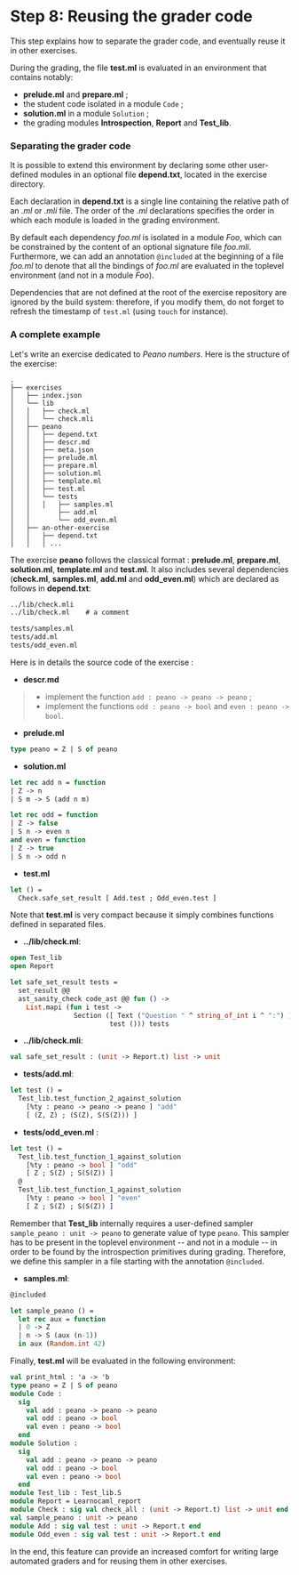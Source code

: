 # Step 8: Reusing the grader code

This step explains how to separate the grader code, and eventually reuse it in other exercises. 

During the grading, the file **test.ml** is evaluated in an environment that contains notably: 
- **prelude.ml** and **prepare.ml** ;
- the student code isolated in a module `Code` ;
- **solution.ml** in a module `Solution` ;
- the grading modules **Introspection**, **Report** and **Test_lib**.

### Separating the grader code

It is possible to extend this environment by declaring some other user-defined modules in an optional file **depend.txt**, located in the exercise directory.

Each declaration in **depend.txt** is a single line containing the relative path of an *.ml* or *.mli* file. The order of the *.ml* declarations specifies the order in which each module is loaded in the grading environment.

By default each dependency *foo.ml* is isolated in a module *Foo*, which can be constrained by the content of an optional signature file *foo.mli*. Furthermore, we can add an annotation `@included` at the beginning of a file *foo.ml* to denote that all the bindings of *foo.ml* are evaluated in the toplevel environment (and not in a module *Foo*). 

Dependencies that are not defined at the root of the exercise repository are ignored by the build system: therefore, if you modify them, do not forget to refresh the timestamp of `test.ml` (using `touch` for instance).

### A complete example

Let's write an exercise dedicated to *Peano numbers*. Here is the structure of the exercise:

```
.
├── exercises
│   ├── index.json
│   └── lib
│   │   ├── check.ml
│   │   └── check.mli
│   ├── peano
│   │   ├── depend.txt
│   │   ├── descr.md
│   │   ├── meta.json
│   │   ├── prelude.ml
│   │   ├── prepare.ml
│   │   ├── solution.ml
│   │   ├── template.ml
│   │   ├── test.ml
│   │   └── tests
│   │   │   ├── samples.ml
│   │       ├── add.ml
│   │       └── odd_even.ml
│   ├── an-other-exercise
│   │   ├── depend.txt
│   │   │ ...
```
The exercise **peano** follows the classical format : **prelude.ml**, **prepare.ml**, **solution.ml**, **template.ml** and **test.ml**. It also includes several dependencies (**check.ml**, **samples.ml**, **add.ml** and **odd_even.ml**) which are declared as follows in **depend.txt**:

```txt
../lib/check.mli
../lib/check.ml    # a comment

tests/samples.ml
tests/add.ml
tests/odd_even.ml
``` 

Here is in details the source code of the exercise :

- **descr.md**

> * implement the function `add : peano -> peano -> peano` ; 
> * implement the functions `odd : peano -> bool` and `even : peano -> bool`.

- **prelude.ml**
```ocaml
type peano = Z | S of peano
```

- **solution.ml**
```ocaml
let rec add n = function
| Z -> n
| S m -> S (add n m)

let rec odd = function
| Z -> false 
| S n -> even n
and even = function
| Z -> true
| S n -> odd n
```

- **test.ml**
```ocaml
let () =
  Check.safe_set_result [ Add.test ; Odd_even.test ]
```

Note that **test.ml** is very compact because it simply combines functions defined in separated files.

- **../lib/check.ml**:
```ocaml
open Test_lib
open Report

let safe_set_result tests =
  set_result @@
  ast_sanity_check code_ast @@ fun () ->
    List.mapi (fun i test -> 
                Section ([ Text ("Question " ^ string_of_int i ^ ":") ],
                         test ())) tests
```
- **../lib/check.mli**:
```ocaml
val safe_set_result : (unit -> Report.t) list -> unit
```

- **tests/add.ml**: 
```ocaml
let test () =
  Test_lib.test_function_2_against_solution
    [%ty : peano -> peano -> peano ] "add"
    [ (Z, Z) ; (S(Z), S(S(Z))) ]
```
- **tests/odd_even.ml** :
```ocaml
let test () =
  Test_lib.test_function_1_against_solution
    [%ty : peano -> bool ] "odd"
    [ Z ; S(Z) ; S(S(Z)) ] 
  @
  Test_lib.test_function_1_against_solution
    [%ty : peano -> bool ] "even"
    [ Z ; S(Z) ; S(S(Z)) ]
```
Remember that **Test_lib** internally requires a user-defined sampler `sample_peano : unit -> peano` to generate value of type `peano`. This sampler has to be present in the toplevel environment -- and not in a module -- in order to be found by the introspection primitives during grading. Therefore, we define this sampler in a file starting with the annotation `@included`.
- **samples.ml**:
```ocaml
@included

let sample_peano () =
  let rec aux = function
  | 0 -> Z
  | n -> S (aux (n-1)) 
  in aux (Random.int 42)
```

Finally, **test.ml** will be evaluated in the following environment:

```ocaml
val print_html : 'a -> 'b
type peano = Z | S of peano
module Code :
  sig
    val add : peano -> peano -> peano
    val odd : peano -> bool
    val even : peano -> bool
  end
module Solution :
  sig
    val add : peano -> peano -> peano
    val odd : peano -> bool
    val even : peano -> bool
  end
module Test_lib : Test_lib.S
module Report = Learnocaml_report
module Check : sig val check_all : (unit -> Report.t) list -> unit end
val sample_peano : unit -> peano
module Add : sig val test : unit -> Report.t end
module Odd_even : sig val test : unit -> Report.t end
```

In the end, this feature can provide an increased comfort for writing large automated graders and for reusing them in other exercises.



